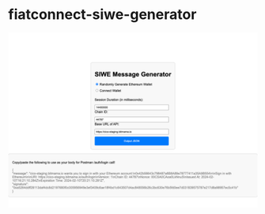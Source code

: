 # fiatconnect-siwe-generator

![alt text](https://raw.githubusercontent.com/tharmigaloganathan/fiatconnect-siwe-generator/master/siwe-message-gen-app-ui.png)

